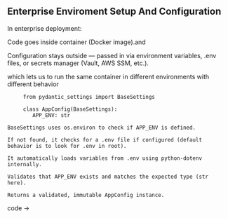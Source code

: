 ## Enterprise Enviroment Setup And Configuration 
In enterprise deployment:

Code goes inside container (Docker image).and 

Configuration stays outside — passed in via environment variables, .env files, or secrets manager (Vault, AWS SSM, etc.).

which  lets us to  run the same container in different environments with different behavior 

         from pydantic_settings import BaseSettings
         
         class AppConfig(BaseSettings):
            APP_ENV: str

```
BaseSettings uses os.environ to check if APP_ENV is defined.

If not found, it checks for a .env file if configured (default behavior is to look for .env in root).

It automatically loads variables from .env using python-dotenv internally.

Validates that APP_ENV exists and matches the expected type (str here).

Returns a validated, immutable AppConfig instance.
```
code -> 